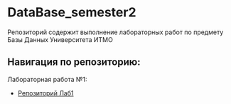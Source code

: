 # DataBase_semester2

Репозиторий содержит выполнение лабораторных работ по предмету Базы Данных Университета ИТМО

## Навигация по репозиторию: 

Лабораторная работа №1: 
  - [Репозиторий Лаб1](/DataBase_lab1)
